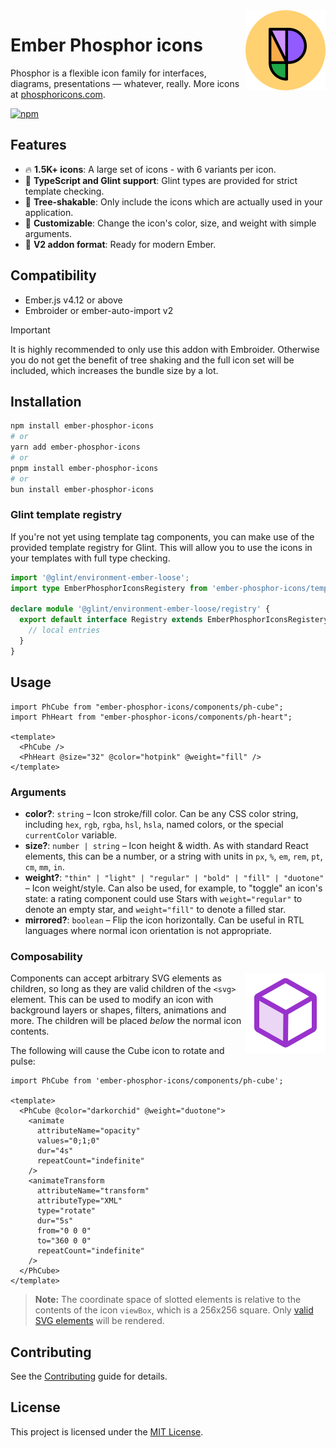 <img src="/meta/phosphor-mark-tight-yellow.png" width="128" align="right" />

# Ember Phosphor icons

Phosphor is a flexible icon family for interfaces, diagrams, presentations — whatever, really. More icons at [phosphoricons.com](https://phosphoricons.com).

[![npm](https://img.shields.io/npm/v/ember-phosphor-icons)](https://npm.im/ember-phosphor-icons)

## Features

- 🔥 **1.5K+ icons**: A large set of icons - with 6 variants per icon.
- 💙 **TypeScript and Glint support**: Glint types are provided for strict template checking.
- 🌲 **Tree-shakable**: Only include the icons which are actually used in your application.
- 🎨 **Customizable**: Change the icon's color, size, and weight with simple arguments.
- 🧵 **V2 addon format**: Ready for modern Ember.

## Compatibility

- Ember.js v4.12 or above
- Embroider or ember-auto-import v2

> [!IMPORTANT]  
> It is highly recommended to only use this addon with Embroider. Otherwise you do not get the benefit of tree shaking and the full icon set will be included, which increases the bundle size by a lot.

## Installation

```sh
npm install ember-phosphor-icons
# or
yarn add ember-phosphor-icons
# or
pnpm install ember-phosphor-icons
# or
bun install ember-phosphor-icons
```

### Glint template registry

If you're not yet using template tag components, you can make use of the provided template registry for Glint. This will allow you to use the icons in your templates with full type checking.

```ts
import '@glint/environment-ember-loose';
import type EmberPhosphorIconsRegistery from 'ember-phosphor-icons/template-registry';

declare module '@glint/environment-ember-loose/registry' {
  export default interface Registry extends EmberPhosphorIconsRegistery, /* ... */ {
    // local entries
  }
}
```

## Usage

```glimmer-js
import PhCube from "ember-phosphor-icons/components/ph-cube";
import PhHeart from "ember-phosphor-icons/components/ph-heart";

<template>
  <PhCube />
  <PhHeart @size="32" @color="hotpink" @weight="fill" />
</template>
```

### Arguments

- **color?**: `string` – Icon stroke/fill color. Can be any CSS color string, including `hex`, `rgb`, `rgba`, `hsl`, `hsla`, named colors, or the special `currentColor` variable.
- **size?**: `number | string` – Icon height & width. As with standard React elements, this can be a number, or a string with units in `px`, `%`, `em`, `rem`, `pt`, `cm`, `mm`, `in`.
- **weight?**: `"thin" | "light" | "regular" | "bold" | "fill" | "duotone"` – Icon weight/style. Can also be used, for example, to "toggle" an icon's state: a rating component could use Stars with `weight="regular"` to denote an empty star, and `weight="fill"` to denote a filled star.
- **mirrored?**: `boolean` – Flip the icon horizontally. Can be useful in RTL languages where normal icon orientation is not appropriate.

### Composability

<img src="./meta/cube-rotate.svg" width="128" align="right" />

Components can accept arbitrary SVG elements as children, so long as they are valid children of the `<svg>` element. This can be used to modify an icon with background layers or shapes, filters, animations and more. The children will be placed _below_ the normal icon contents.

The following will cause the Cube icon to rotate and pulse:

```glimmer-js
import PhCube from 'ember-phosphor-icons/components/ph-cube';

<template>
  <PhCube @color="darkorchid" @weight="duotone">
    <animate
      attributeName="opacity"
      values="0;1;0"
      dur="4s"
      repeatCount="indefinite"
    />
    <animateTransform
      attributeName="transform"
      attributeType="XML"
      type="rotate"
      dur="5s"
      from="0 0 0"
      to="360 0 0"
      repeatCount="indefinite"
    />
  </PhCube>
</template>
```

> **Note:** The coordinate space of slotted elements is relative to the contents of the icon `viewBox`, which is a 256x256 square. Only [valid SVG elements](https://developer.mozilla.org/en-US/docs/Web/SVG/Element#SVG_elements_by_category) will be rendered.

## Contributing

See the [Contributing](CONTRIBUTING.md) guide for details.

## License

This project is licensed under the [MIT License](LICENSE.md).
